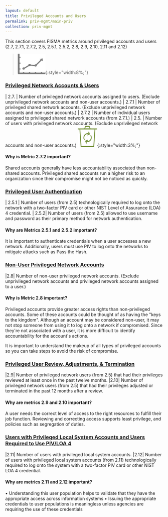 ```yaml
---
layout: default
title: Privileged Accounts and Users
permalink: priv-mgmt/main-priv
collection: priv-mgmt
---
```

This section covers FISMA metrics around privileged accounts and users (2.7, 2.7.1, 2.7.2, 2.5, 2.5.1, 2.5.2, 2.8, 2.9, 2.10, 2.11 and 2.12) 

>![Chart logo](../img/graph.png){:style="width:8%;"}

### [Privileged Network Accounts & Users](collection-25-27)

| 2.7. | Number of privileged network accounts assigned to users. (Exclude unprivileged network accounts and non-user accounts.)
| 2.7.1 | Number of privileged shared network accounts. (Exclude unprivileged network accounts and non-user accounts.)
| 2.7.2 | Number of individual users assigned to privileged shared network accounts (from 2.7.1.)
| 2.5. | Number of users with privileged network accounts. (Exclude unprivileged network accounts and non-user accounts.) ![Chart logo](../img/recycle.png){:style="width:3%;"}

<div class="usa-alert usa-alert-info">
  <div class="usa-alert-body">
    <p class="usa-alert-text"><H4>Why is Metric 2.7.2 important?</H4>
    Shared accounts generally have less accountability associated than non-shared accounts. Privileged shared accounts run a higher risk to an organization since their compromise might not be noticed as quickly.</p> 
</div>
</div>

### [Privileged User Authentication](collection-251-252)

| 2.5.1 | Number of users (from 2.5) technologically required to log onto the network with a two-factor PIV card or other NIST Level of Assurance (LOA) 4 credential.
| 2.5.2| Number of users (from 2.5) allowed to use username and password as their primary method for network authentication.

<div class="usa-alert usa-alert-info">
  <div class="usa-alert-body">
    <p class="usa-alert-text"><H4>Why are Metrics 2.5.1 and 2.5.2 important?</H4>
    It is important to authenticate credentials when a user accesses a new network. Additionally, users must use PIV to log onto the networks to mitigate attacks such as Pass the Hash.</p> 
</div>
</div>

### [Non-User Privileged Network Accounts](collection-28)

|2.8| Number of non-user privileged network accounts. (Exclude unprivileged network accounts and privileged network accounts assigned to a user.)

<div class="usa-alert usa-alert-info">
  <div class="usa-alert-body">
    <p class="usa-alert-text"><H4>Why is Metric 2.8 important?</H4>
    Privileged accounts provide greater access rights than non-privileged accounts. Some of these accounts could be thought of as having the "keys to the kingdom". Although an account may be considered non-user, it may not stop someone from using it to log onto a network if compromised. Since they're not associated with a user, it is more difficult to identify accountability for the account's actions.

It is important to understand the makeup of all types of privileged accounts so you can take steps to avoid the risk of compromise.</p> 
</div>
</div>

### [Privileged User Review, Adjustments, & Termination](collection-29-210)

|2.9| Number of privileged network users (from 2.5) that had their privileges reviewed at least once in the past twelve months.
|2.10| Number of privileged network users (from 2.5) that had their privileges adjusted or terminated in the past 12 months after a review.

<div class="usa-alert usa-alert-info">
  <div class="usa-alert-body">
    <p class="usa-alert-text"><H4>Why are metrics 2.9 and 2.10 important?</H4>
    A user needs the correct level of access to the right resources to fulfill their job function. Reviewing and correcting access supports least privilege, and policies such as segregation of duties.</p> 
</div>
</div>

### [Users with Privileged Local System Accounts and Users Required to Use PIV/LOA 4](collection-211-212)
|2.11| Number of users with privileged local system accounts.
|2.12| Number of users with privileged local system accounts (from 2.11) technologically required to log onto the system with a two-factor PIV card or other NIST LOA 4 credential.

<div class="usa-alert usa-alert-info">
  <div class="usa-alert-body">
    <p class="usa-alert-text"><H4>Why are metrics 2.11 and 2.12 important?</H4>
    • Understanding this user population helps to validate that they have the appropriate access across information systems
    • Issuing the appropriate credentials to user populations is meaningless unless agencies are requiring the use of these credentials</p> 
</div>
</div>


